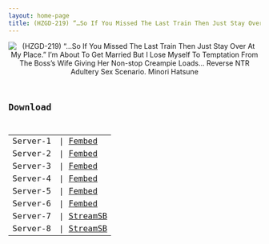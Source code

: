 ```yaml
---
layout: home-page
title: (HZGD-219) “…So If You Missed The Last Train Then Just Stay Over At My Place.” I’m About To Get Married But I Lose Myself To Temptation From The Boss’s Wife Giving Her Non-stop Creampie Loads… Reverse NTR Adultery Sex Scenario. Minori Hatsune
---
```

<center>
<img src="https://blogger.googleusercontent.com/img/b/R29vZ2xl/AVvXsEiJDlU_2hRAol1rn9S0YuPohbgzxIdenqvZnlsE2kUhNtsPV5oeROovdX5spLZHABURpAd_9dMXYK67qR9gKALWa02pz6tLMxGC5w5fIhCpo0E84UsK9wuxT7UMR1r0bjWt9TmJJlHwrbA97wyUSMaX4R60iC65IbinWExQl9AlEyVpawWAf1kp5tK3/s16000/h_1100hzgd219pl.jpg" alt="(HZGD-219) “…So If You Missed The Last Train Then Just Stay Over At My Place.” I’m About To Get Married But I Lose Myself To Temptation From The Boss’s Wife Giving Her Non-stop Creampie Loads… Reverse NTR Adultery Sex Scenario. Minori Hatsune">
</center>
<pre><code>
<h2>Download</h2>
<table><tbody>
<tr>
<td>Server-1</td>
<td>| <a href="https://watchjavnow.xyz/f/7gxqdsgw6147w58" target="_blank">Fembed</a></td>
</tr>
<tr>
<td>Server-2</td>
<td>| <a href="https://javpoll.com/f/l800phn-jrz2wjq" target="_blank">Fembed</a></td>
</tr>
<tr>
<td>Server-3</td>
<td>| <a href="https://fakyutube.com/f/0jykdtlpnr4e3n0" target="_blank">Fembed</a></td>
</tr>
<tr>
<td>Server-4</td>
<td>| <a href="https://mycloudzz.com/f/x5grqc5l8z0l-kx" target="_blank">Fembed</a></td>
</tr>
<tr>
<td>Server-5</td>
<td>| <a href="https://mycloudzz.com/f/6j7edc0lwmpleg7" target="_blank">Fembed</a><br /></td>
</tr>
<tr>
<td>Server-6</td>
<td>| <a href="https://mycloudzz.com/f/3j304cm-xz2-pk4" target="_blank">Fembed</a></td>
</tr>
<tr>
<td>Server-7</td>
<td>| <a href="https://javside.com/m0a7j8dwduio.html" target="_blank">StreamSB</a></td>
</tr>
<tr>
<td>Server-8</td>
<td>| <a href="https://streamsb.net/r9yyvxzgm33j.html" target="_blank">StreamSB</a></td>
</tr>
</tbody></table>
</code></pre>
